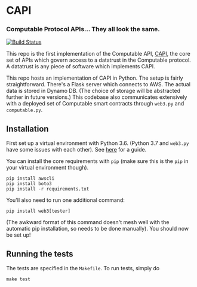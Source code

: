 # CAPI
### Computable Protocol APIs... They all look the same.
[![Build Status](https://travis-ci.org/computablelabs/capi.svg?branch=v3)](https://travis-ci.org/computablelabs/capi)

This repo is the first implementation of the Computable API,
[CAPI](https://computablelabs.github.io/compspec/docs/capi/), the core
set of APIs which govern access to a datatrust in the Computable
protocol. A datatrust is any piece of software which implements CAPI.

This repo hosts an implementation of CAPI in Python. The setup is
fairly straightforward. There's a Flask server which connects to AWS.
The actual data is stored in Dynamo DB. (The choice of storage will be
abstracted further in future versions.) This codebase also
communicates extensively with a deployed set of Computable smart
contracts through `web3.py` and `computable.py`.

## Installation

First set up a virtual environment with Python 3.6. (Python 3.7
and `web3.py` have some issues with each other). See
[here](https://packaging.python.org/guides/installing-using-pip-and-virtual-environments/)
for a guide.


You can install the core requirements with `pip` (make sure this is
the `pip` in your virtual environment though). 

```
pip install awscli
pip install boto3
pip install -r requirements.txt
```
You'll also need to run one additional command:
```
pip install web3[tester]
```
(The awkward format of this command doesn't mesh well with the
automatic pip installation, so needs to be done manually). You should
now be set up!

## Running the tests

The tests are specified in the `Makefile`. To run tests, simply do
```
make test
```

